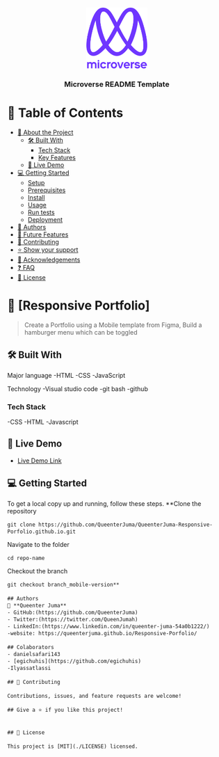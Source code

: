 <a name="readme-top"></a>



<div align="center">

  <img src="murple_logo.png" alt="logo" width="140"  height="auto" />
  <br/>

  <h3><b>Microverse README Template</b></h3>

</div>


# 📗 Table of Contents

- [📖 About the Project](#about-project)
  - [🛠 Built With](#built-with)
    - [Tech Stack](#tech-stack)
    - [Key Features](#key-features)
  - [🚀 Live Demo](#live-demo)
- [💻 Getting Started](#getting-started)
  - [Setup](#setup)
  - [Prerequisites](#prerequisites)
  - [Install](#install)
  - [Usage](#usage)
  - [Run tests](#run-tests)
  - [Deployment](#triangular_flag_on_post-deployment)
- [👥 Authors](#authors)
- [🔭 Future Features](#future-features)
- [🤝 Contributing](#contributing)
- [⭐️ Show your support](#support)
- [🙏 Acknowledgements](#acknowledgements)
- [❓ FAQ](#faq)
- [📝 License](#license)



# 📖 [Responsive Portfolio]

> Create a Portfolio using a Mobile template from Figma, Build a hamburger menu which can be toggled

## 🛠 Built With 
Major language
-HTML
-CSS</a>
-JavaScript

Technology
-Visual studio code
-git bash
-github


### Tech Stack 
-CSS
-HTML
-Javascript

## 🚀 Live Demo 

- [Live Demo Link]( https://queenterjuma.github.io/QueenterJuma-Responsive-Porfolio.github.io/)


## 💻 Getting Started <a name="getting-started"></a>

To get a local copy up and running, follow these steps.
**Clone the repository
```
git clone https://github.com/QueenterJuma/QueenterJuma-Responsive-Porfolio.github.io.git
```
Navigate to the folder
```
cd repo-name
```
Checkout the branch
```
git checkout branch_mobile-version**

## Authors
👤 **Queenter Juma**
- GitHub:(https://github.com/QueenterJuma)
- Twitter:(https://twitter.com/QueenJumah)
- LinkedIn:(https://www.linkedin.com/in/queenter-juma-54a0b1222/)
-website: https://queenterjuma.github.io/Responsive-Porfolio/

## Colaborators
- danielsafari143
- [egichuhis](https://github.com/egichuhis)
-Ilyassatlassi

## 🤝 Contributing 

Contributions, issues, and feature requests are welcome!

## Give a ⭐️ if you like this project! 


## 📝 License 

This project is [MIT](./LICENSE) licensed.
